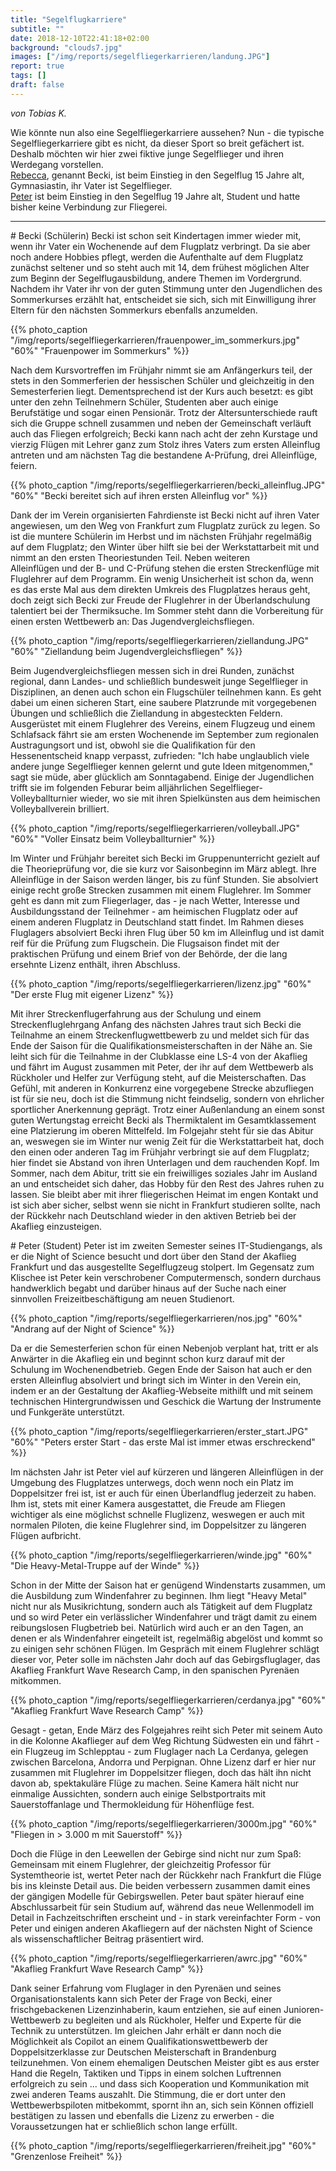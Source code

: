 ```yaml
---
title: "Segelflugkarriere"
subtitle: ""
date: 2018-12-10T22:41:18+02:00
background: "clouds7.jpg"
images: ["/img/reports/segelfliegerkarrieren/landung.JPG"]
report: true
tags: []
draft: false
---
```

*von Tobias K.*

Wie könnte nun also eine Segelfliegerkarriere aussehen? Nun - die typische Segelfliegerkarriere gibt es nicht, da dieser Sport so breit gefächert ist. Deshalb möchten wir hier zwei fiktive junge Segelflieger und ihren Werdegang vorstellen.
<br>[Rebecca](#Rebecca), genannt Becki, ist beim Einstieg in den Segelflug 15 Jahre alt, Gymnasiastin, ihr Vater ist Segelflieger.
<br>[Peter](#Peter) ist beim Einstieg in den Segelflug 19 Jahre alt, Student und hatte bisher keine Verbindung zur Fliegerei.

----
<a name="Rebecca">
</a>
# Becki (Schülerin)
Becki ist schon seit Kindertagen immer wieder mit, wenn ihr Vater ein Wochenende auf dem Flugplatz verbringt. Da sie aber noch andere Hobbies pflegt, werden die Aufenthalte auf dem Flugplatz zunächst seltener und so steht auch mit 14, dem frühest möglichen Alter zum Beginn der Segelflugausbildung, andere Themen im Vordergrund. Nachdem ihr Vater ihr von der guten Stimmung unter den Jugendlichen des Sommerkurses erzählt hat, entscheidet sie sich, sich mit Einwilligung ihrer Eltern für den nächsten Sommerkurs ebenfalls anzumelden.

{{% photo_caption "/img/reports/segelfliegerkarrieren/frauenpower_im_sommerkurs.jpg" "60%" "Frauenpower im Sommerkurs" %}}

Nach dem Kursvortreffen im Frühjahr nimmt sie am Anfängerkurs teil, der stets in den Sommerferien der hessischen Schüler und gleichzeitig in den Semesterferien liegt. Dementsprechend ist der Kurs auch besetzt: es gibt unter den zehn Teilnehmern Schüler, Studenten aber auch einige Berufstätige und sogar einen Pensionär. Trotz der Altersunterschiede rauft sich die Gruppe schnell zusammen und neben der Gemeinschaft verläuft auch das Fliegen erfolgreich; Becki kann nach acht der zehn Kurstage und vierzig Flügen mit Lehrer ganz zum Stolz ihres Vaters zum ersten Alleinflug antreten und am nächsten Tag die bestandene A-Prüfung, drei Alleinflüge, feiern.

{{% photo_caption "/img/reports/segelfliegerkarrieren/becki_alleinflug.JPG" "60%" "Becki bereitet sich auf ihren ersten Alleinflug vor" %}}

Dank der im Verein organisierten Fahrdienste ist Becki nicht auf ihren Vater angewiesen, um den Weg von Frankfurt zum Flugplatz zurück zu legen. So ist die muntere Schülerin im Herbst und im nächsten Frühjahr regelmäßig auf dem Flugplatz; den Winter über hilft sie bei der Werkstattarbeit mit und nimmt an den ersten Theoriestunden Teil.
Neben weiteren Alleinflügen und der B- und C-Prüfung stehen die ersten Streckenflüge mit Fluglehrer auf dem Programm. Ein wenig Unsicherheit ist schon da, wenn es das erste Mal aus dem direkten Umkreis des Flugplatzes heraus geht, doch zeigt sich Becki zur Freude der Fluglehrer in der Überlandschulung talentiert bei der Thermiksuche. Im Sommer steht dann die Vorbereitung für einen ersten Wettbewerb an: Das Jugendvergleichsfliegen.

{{% photo_caption "/img/reports/segelfliegerkarrieren/ziellandung.JPG" "60%" "Ziellandung beim Jugendvergleichsfliegen" %}}

Beim Jugendvergleichsfliegen messen sich in drei Runden, zunächst regional, dann Landes- und schließlich bundesweit junge Segelflieger in Disziplinen, an denen auch schon ein Flugschüler teilnehmen kann. Es geht dabei um einen sicheren Start, eine saubere Platzrunde mit vorgegebenen Übungen und schließlich die Ziellandung in abgesteckten Feldern. Ausgerüstet mit einem Fluglehrer des Vereins, einem Flugzeug und einem Schlafsack fährt sie am ersten Wochenende im September zum regionalen Austragungsort und ist, obwohl sie die Qualifikation für den Hessenentscheid knapp verpasst, zufrieden: "Ich habe unglaublich viele andere junge Segelflieger kennen gelernt und gute Ideen mitgenommen," sagt sie müde, aber glücklich am Sonntagabend. Einige der Jugendlichen trifft sie im folgenden Feburar beim alljährlichen Segelflieger-Volleyballturnier wieder, wo sie mit ihren Spielkünsten aus dem heimischen Volleyballverein brilliert.

{{% photo_caption "/img/reports/segelfliegerkarrieren/volleyball.JPG" "60%" "Voller Einsatz beim Volleyballturnier" %}}

Im Winter und Frühjahr bereitet sich Becki im Gruppenunterricht gezielt auf die Theorieprüfung vor, die sie kurz vor Saisonbeginn im März ablegt. Ihre Alleinflüge in der Saison werden länger, bis zu fünf Stunden. Sie absolviert einige recht große Strecken zusammen mit einem Fluglehrer. Im Sommer geht es dann mit zum Fliegerlager, das - je nach Wetter, Interesse und Ausbildungsstand der Teilnehmer - am heimischen Flugplatz oder auf einem anderen Flugplatz in Deutschland statt findet. Im Rahmen dieses Fluglagers absolviert Becki ihren Flug über 50 km im Alleinflug und ist damit reif für die Prüfung zum Flugschein. Die Flugsaison findet mit der praktischen Prüfung und einem Brief von der Behörde, der die lang ersehnte Lizenz enthält, ihren Abschluss.

{{% photo_caption "/img/reports/segelfliegerkarrieren/lizenz.jpg" "60%" "Der erste Flug mit eigener Lizenz" %}}

Mit ihrer Streckenflugerfahrung aus der Schulung und einem Streckenfluglehrgang Anfang des nächsten Jahres traut sich Becki die Teilnahme an einem Streckenflugwettbewerb zu und meldet sich für das Ende der Saison für die Qualifikationsmeisterschaften in der Nähe an. Sie leiht sich für die Teilnahme in der Clubklasse eine LS-4 von der Akaflieg und fährt im August zusammen mit Peter, der ihr auf dem Wettbewerb als Rückholer und Helfer zur Verfügung steht, auf die Meisterschaften. Das Gefühl, mit anderen in Konkurrenz eine vorgegebene Strecke abzufliegen ist für sie neu, doch ist die Stimmung nicht feindselig, sondern von ehrlicher sportlicher Anerkennung geprägt. Trotz einer Außenlandung an einem sonst guten Wertungstag erreicht Becki als Thermiktalent im Gesamtklassement eine Platzierung im oberen Mittelfeld. Im Folgejahr steht für sie das Abitur an, weswegen sie im Winter nur wenig Zeit für die Werkstattarbeit hat, doch den einen oder anderen Tag im Frühjahr verbringt sie auf dem Flugplatz; hier findet sie Abstand von ihren Unterlagen und dem rauchenden Kopf. Im Sommer, nach dem Abitur, tritt sie ein freiwilliges soziales Jahr im Ausland an und entscheidet sich daher, das Hobby für den Rest des Jahres ruhen zu lassen. Sie bleibt aber mit ihrer fliegerischen Heimat im engen Kontakt und ist sich aber sicher, selbst wenn sie nicht in Frankfurt studieren sollte, nach der Rückkehr nach Deutschland wieder in den aktiven Betrieb bei der Akaflieg einzusteigen.

<a name="Peter">
</a>
# Peter (Student)
Peter ist im zweiten Semester seines IT-Studiengangs, als er die Night of Science besucht und dort über den Stand der Akaflieg Frankfurt und das ausgestellte Segelflugzeug stolpert. Im Gegensatz zum Klischee ist Peter kein verschrobener Computermensch, sondern durchaus handwerklich begabt und darüber hinaus auf der Suche nach einer sinnvollen Freizeitbeschäftigung am neuen Studienort.

{{% photo_caption "/img/reports/segelfliegerkarrieren/nos.jpg" "60%" "Andrang auf der Night of Science" %}}

Da er die Semesterferien schon für einen Nebenjob verplant hat, tritt er als Anwärter in die Akaflieg ein und beginnt schon kurz darauf mit der Schulung im Wochenendbetrieb. Gegen Ende der Saison hat auch er den ersten Alleinflug absolviert und bringt sich im Winter in den Verein ein, indem er an der Gestaltung der Akaflieg-Webseite mithilft und mit seinem technischen Hintergrundwissen und Geschick die Wartung der Instrumente und Funkgeräte unterstützt.

{{% photo_caption "/img/reports/segelfliegerkarrieren/erster_start.JPG" "60%" "Peters erster Start - das erste Mal ist immer etwas erschreckend" %}}

Im nächsten Jahr ist Peter viel auf kürzeren und längeren Alleinflügen in der Umgebung des Flugplatzes unterwegs, doch wenn noch ein Platz im Doppelsitzer frei ist, ist er auch für einen Überlandflug jederzeit zu haben. Ihm ist, stets mit einer Kamera ausgestattet, die Freude am Fliegen wichtiger als eine möglichst schnelle Fluglizenz, weswegen er auch mit normalen Piloten, die keine Fluglehrer sind, im Doppelsitzer zu längeren Flügen aufbricht.

{{% photo_caption "/img/reports/segelfliegerkarrieren/winde.jpg" "60%" "Die Heavy-Metal-Truppe auf der Winde" %}}

Schon in der Mitte der Saison hat er genügend Windenstarts zusammen, um die Ausbildung zum Windenfahrer zu beginnen. Ihm liegt "Heavy Metal" nicht nur als Musikrichtung, sondern auch als Tätigkeit auf dem Flugplatz und so wird Peter ein verlässlicher Windenfahrer und trägt damit zu einem reibungslosen Flugbetrieb bei. Natürlich wird auch er an den Tagen, an denen er als Windenfahrer eingeteilt ist, regelmäßig abgelöst und kommt so zu einigen sehr schönen Flügen. Im Gespräch mit einem Fluglehrer schlägt dieser vor, Peter solle im nächsten Jahr doch auf das Gebirgsfluglager, das Akaflieg Frankfurt Wave Research Camp, in den spanischen Pyrenäen mitkommen.

{{% photo_caption "/img/reports/segelfliegerkarrieren/cerdanya.jpg" "60%" "Akaflieg Frankfurt Wave Research Camp" %}}

Gesagt - getan, Ende März des Folgejahres reiht sich Peter mit seinem Auto in die Kolonne Akaflieger auf dem Weg Richtung Südwesten ein und fährt - ein Flugzeug im Schlepptau - zum Fluglager nach La Cerdanya, gelegen zwischen Barcelona, Andorra und Perpignan. Ohne Lizenz darf er hier nur zusammen mit Fluglehrer im Doppelsitzer fliegen, doch das hält ihn nicht davon ab, spektakuläre Flüge zu machen. Seine Kamera hält nicht nur einmalige Aussichten, sondern auch einige Selbstportraits mit Sauerstoffanlage und Thermokleidung für Höhenflüge fest.

{{% photo_caption "/img/reports/segelfliegerkarrieren/3000m.jpg" "60%" "Fliegen in > 3.000 m mit Sauerstoff" %}}

Doch die Flüge in den Leewellen der Gebirge sind nicht nur zum Spaß: Gemeinsam mit einem Fluglehrer, der gleichzeitig Professor für Systemtheorie ist, wertet Peter nach der Rückkehr nach Frankfurt die Flüge bis ins kleinste Detail aus. Die beiden verbessern zusammen damit eines der gängigen Modelle für Gebirgswellen. Peter baut später hierauf eine Abschlussarbeit für sein Studium auf, während das neue Wellenmodell im Detail in Fachzeitschriften erscheint und - in stark vereinfachter Form - von Peter und einigen anderen Akafliegern auf der nächsten Night of Science als wissenschaftlicher Beitrag präsentiert wird.

{{% photo_caption "/img/reports/segelfliegerkarrieren/awrc.jpg" "60%" "Akaflieg Frankfurt Wave Research Camp" %}}

Dank seiner Erfahrung vom Fluglager in den Pyrenäen und seines Organisationstalents kann sich Peter der Frage von Becki, einer frischgebackenen Lizenzinhaberin, kaum entziehen, sie auf einen Junioren-Wettbewerb zu begleiten und als Rückholer, Helfer und Experte für die Technik zu unterstützen. Im gleichen Jahr erhält er dann noch die Möglichkeit als Copilot an einem Qualifikationswettbewerb der Doppelsitzerklasse zur Deutschen Meisterschaft in Brandenburg teilzunehmen. Von einem ehemaligen Deutschen Meister gibt es aus erster Hand die Regeln, Taktiken und Tipps in einem solchen Luftrennen erfolgreich zu sein ... und dass sich Kooperation und Kommunikation mit zwei anderen Teams auszahlt. Die Stimmung, die er dort unter den Wettbewerbspiloten mitbekommt, spornt ihn an, sich sein Können offiziell bestätigen zu lassen und ebenfalls die Lizenz zu erwerben - die Voraussetzungen hat er schließlich schon lange erfüllt.

{{% photo_caption "/img/reports/segelfliegerkarrieren/freiheit.jpg" "60%" "Grenzenlose Freiheit" %}}
